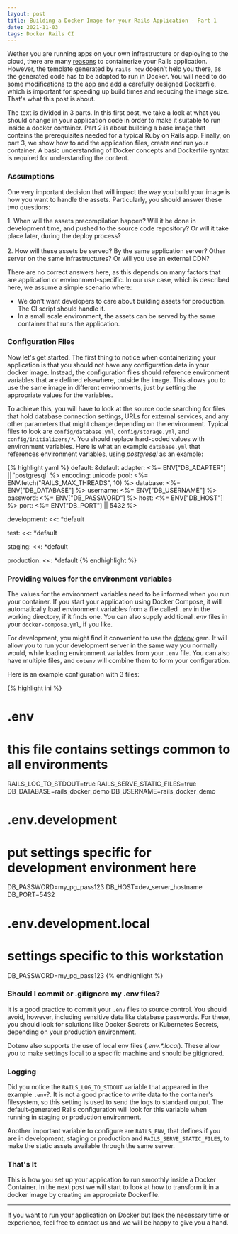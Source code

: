 ```yaml
---
layout: post
title: Building a Docker Image for your Rails Application - Part 1
date: 2021-11-03
tags: Docker Rails CI
---
```


Wether you are running apps on your own infrastructure or deploying to the cloud, there are many [reasons](https://www.docker.com/why-docker) to containerize your Rails application. However, the template generated by `rails new` doesn’t help you there, as the generated code has to be adapted to run in Docker. You will need to do some modifications to the app and add a carefully designed Dockerfile, which is important for speeding up build times and reducing the image size. That's what this post is about.

The text is divided in 3 parts. In this first post, we take a look at what you should change in your application code in order to make it suitable to run inside a docker container. Part 2 is about building a base image that contains the prerequisites needed for a typical Ruby on Rails app. Finally, on part 3, we show how to add the application files, create and run your container. A basic understanding of Docker concepts and Dockerfile syntax is required for understanding the content.

### Assumptions

One very important decision that will impact the way you build your image is how you want to handle the assets. Particularly, you should answer these two questions:

<div class="message">
1. When will the assets precompilation happen? Will it be done in development time, and pushed to the source code repository? Or will it take place later, during the deploy process?<br><br>
2. How will these assets be served? By the same application server? Other server on the same infrastructures? Or will you use an external CDN?
</div>

There are no correct answers here, as this depends on many factors that are application or environment-specific. In our use case, which is described here, we assume a simple scenario where:
- We don't want developers to care about building assets for production. The CI script should handle it.
- In a small scale environment, the assets can be served by the same container that runs the application.

<!-- configs -->

### Configuration Files
Now let's get started. The first thing to notice when containerizing your application is that you should not have any configuration data in your docker image. Instead, the configuration files should reference environment variables that are defined elsewhere, outside the image. This allows you to use the same image in different environments, just by setting the appropriate values for the variables.

To achieve this, you will have to look at the source code searching for files that hold database connection settings, URLs for external services, and any other parameters that might change depending on the environment. Typical files to look are `config/database.yml`, `config/storage.yml`, and `config/initializers/*`. You should replace hard-coded values with environment variables. Here is what an example `database.yml` that references environment variables, using *postgresql* as an example:

{% highlight yaml %}
default: &default
  adapter: <%= ENV["DB_ADAPTER"] || 'postgresql' %>
  encoding: unicode
  pool: <%= ENV.fetch("RAILS_MAX_THREADS", 10) %>
  database: <%= ENV["DB_DATABASE"] %>
  username: <%= ENV["DB_USERNAME"] %>
  password: <%= ENV["DB_PASSWORD"] %>
  host: <%= ENV["DB_HOST"] %>
  port: <%= ENV["DB_PORT"] || 5432 %>

development:
  <<: *default

test:
  <<: *default

staging:
  <<: *default

production:
  <<: *default
{% endhighlight %}

### Providing values for the environment variables

The values for the environment variables need to be informed when you run your container. If you start your application using Docker Compose, it will automatically load environment variables from a file called `.env` in the working directory, if it finds one. You can also supply additional *.env* files in your `docker-compose.yml`, if you like.

For development, you might find it convenient to use the [dotenv](https://github.com/bkeepers/dotenv) gem. It will allow you to run your development server in the same way you normally would, while loading environment variables from your `.env` file. You can also have multiple files, and `dotenv` will combine them to form your configuration.

Here is an example configuration with 3 files:

{% highlight ini %}
# .env
# this file contains settings common to all environments
RAILS_LOG_TO_STDOUT=true
RAILS_SERVE_STATIC_FILES=true
DB_DATABASE=rails_docker_demo
DB_USERNAME=rails_docker_demo

# .env.development
# put settings specific for development environment here
DB_PASSWORD=my_pg_pass123
DB_HOST=dev_server_hostname
DB_PORT=5432

# .env.development.local
# settings specific to this workstation
DB_PASSWORD=my_pg_pass123
{% endhighlight %}

### Should I commit or .gitignore my .env files?

It is a good practice to commit your `.env` files to source control. You should avoid, however, including sensitive data like database passwords. For these, you should look for solutions like Docker Secrets or Kubernetes Secrets, depending on your production environment.

Dotenv also supports the use of local env files (*.env.\*.local*). These allow you to make settings local to a specific machine and should be gitignored.


### Logging

Did you notice the `RAILS_LOG_TO_STDOUT` variable that appeared in the example `.env`?. It is not a good practice to write data to the container's filesystem, so this setting is used to send the logs to standard output. The default-generated Rails configuration will look for this variable when running in staging or production environment.

Another important variable to configure are `RAILS_ENV`, that defines if you are in development, staging or production and `RAILS_SERVE_STATIC_FILES`, to make the static assets available through the same server.

### That's It
This is how you set up your application to run smoothly inside a Docker Container.
In the next post we will start to look at how to transform it in a docker image by creating an appropriate Dockerfile.

---

<div class="message">
If you want to run your application on Docker but lack the necessary time or experience, feel free to contact us and we will be happy to give you a hand.
</div>
